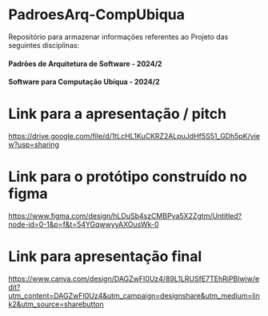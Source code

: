 # PadroesArq-CompUbiqua
 Repositório para armazenar informações referentes ao Projeto das seguintes disciplinas:
 
 #### Padrões de Arquitetura de Software - 2024/2
 #### Software para Computação Ubíqua - 2024/2

 # Link para a apresentação / pitch

 https://drive.google.com/file/d/1tLcHL1KuCKRZ2ALpuJdHf5S51_GDh5pK/view?usp=sharing

 # Link para o protótipo construído no figma

 https://www.figma.com/design/hLDuSb4szCMBPya5X2Zgtm/Untitled?node-id=0-1&p=f&t=54YGqwwyyAXOusWk-0

 # Link para apresentação final

 https://www.canva.com/design/DAGZwFI0Uz4/89L1LRUSfE7TEhRiPBlwjw/edit?utm_content=DAGZwFI0Uz4&utm_campaign=designshare&utm_medium=link2&utm_source=sharebutton
